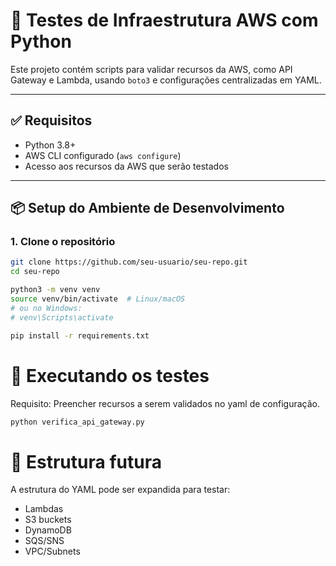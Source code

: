 # 🧪 Testes de Infraestrutura AWS com Python

Este projeto contém scripts para validar recursos da AWS, como API Gateway e Lambda, usando `boto3` e configurações centralizadas em YAML.

---

## ✅ Requisitos

- Python 3.8+
- AWS CLI configurado (`aws configure`)
- Acesso aos recursos da AWS que serão testados

---

## 📦 Setup do Ambiente de Desenvolvimento

### 1. Clone o repositório

```bash
git clone https://github.com/seu-usuario/seu-repo.git
cd seu-repo

python3 -m venv venv
source venv/bin/activate  # Linux/macOS
# ou no Windows:
# venv\Scripts\activate

pip install -r requirements.txt
```

# 🚀 Executando os testes

Requisito: Preencher recursos a serem validados no yaml de configuração.

```bash
python verifica_api_gateway.py
```

# 🧩 Estrutura futura

A estrutura do YAML pode ser expandida para testar:  

- Lambdas
- S3 buckets
- DynamoDB
- SQS/SNS
- VPC/Subnets